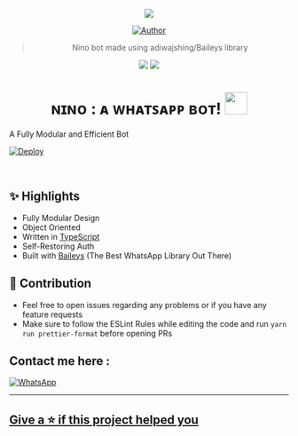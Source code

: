 <div align="center">

  <img src="https://c.tenor.com/qN1saT1qxW8AAAAC/go-toubun-no-hanayome-nakano-nino.gif" border="0"></a>
  
<p align="center">
  <a href="https://github.com/Pain77"><img title="Author" src="https://img.shields.io/badge/Author-P--A--I--N-blue.svg?style=for-the-badge&logo=github" /></a>
</p>
  
> Nino bot made using adiwajshing/Baileys library
 <p>
  <img src ="https://img.shields.io/badge/npm-v8.1.3-green" />
  <img src="https://img.shields.io/badge/node-%3E%3D15.0.2-green" />
   <a href="https://github.com/justpiple/whatsapp-bot/commit-activity" target="_blank">
  </a>
</p>

 
</div>


<h1 align="center">ɴɪɴᴏ : ᴀ ᴡʜᴀᴛꜱᴀᴘᴘ ʙᴏᴛ! <img src="https://c.tenor.com/uPorZsWSDUoAAAAC/taehyung-bts.gif" style="border-radius:5;" width="40px" alt=""><br></h1>

<div align="left">
  
A Fully Modular and Efficient Bot <br>
  
[![Deploy](https://www.herokucdn.com/deploy/button.png)](https://heroku.com/deploy?template=https://github.com/Pain77/Nino-Bot)



<div align="left">
<br/>

## ✨ Highlights

-   Fully Modular Design
-   Object Oriented
-   Written in [TypeScript](https://www.typescriptlang.org/)
-   Self-Restoring Auth
-   Built with [Baileys](https://github.com/adiwajshing/baileys) (The Best
    WhatsApp Library Out There)
    
## 💪 Contribution

-   Feel free to open issues regarding any problems or if you have any feature
    requests
-   Make sure to follow the ESLint Rules while editing the code and run
    `yarn run prettier-format` before opening PRs

## Contact me here :
<p align="left">
<a href="https://api.whatsapp.com/send?phone=919662713165&text=♨️+ʟɪꜰᴇ ꜱᴜᴄᴋꜱ™" target="_blank"><img src="https://img.shields.io/badge/Whatsapp-%808080.svg?&style=for-the-badge&logo=Whatsapp&logoColor=white" alt="WhatsApp"><br>
    
--------

## Give a ⭐ if this project helped you
